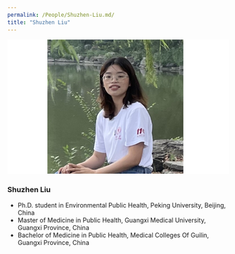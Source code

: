 ```yaml
---
permalink: /People/Shuzhen-Liu.md/
title: "Shuzhen Liu"
---
```


![](../_pages/ShuzhenLiuPic.png)
### Shuzhen Liu
* Ph.D. student in Environmental Public Health, Peking University, Beijing, China
* Master of Medicine in Public Health, Guangxi Medical University, Guangxi Province, China
* Bachelor of Medicine in Public Health, Medical Colleges Of Guilin, Guangxi Province, China 
